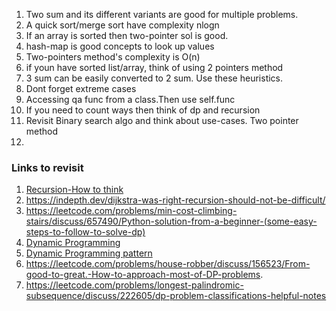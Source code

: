 
1. Two sum and its different variants are good for multiple problems.  
2. A quick sort/merge sort have complexity nlogn
3. If an array is sorted then two-pointer sol is good.
4. hash-map is good concepts to look up values
5. Two-pointers method's complexity is O(n)
6. if youn have sorted list/array, think of using 2 pointers method
7. 3 sum can be easily converted to 2 sum. Use these heuristics.
8. Dont forget extreme cases
9. Accessing qa func from a class.Then use self.func
10. If you need to count ways then think of dp and recursion
11. Revisit Binary search algo and think about use-cases. Two pointer method
12. 








### Links to revisit

1. [Recursion-How to think](https://medium.com/@daniel.oliver.king/getting-started-with-recursion-f89f57c5b60e)  
2. https://indepth.dev/dijkstra-was-right-recursion-should-not-be-difficult/
3. https://leetcode.com/problems/min-cost-climbing-stairs/discuss/657490/Python-solution-from-a-beginner-(some-easy-steps-to-follow-to-solve-dp)
4. [Dynamic Programming](https://leetcode.com/discuss/general-discussion/475924/my-experience-and-notes-for-learning-dp)
5. [Dynamic Programming pattern](https://leetcode.com/discuss/general-discussion/458695/dynamic-programming-patterns)
6. https://leetcode.com/problems/house-robber/discuss/156523/From-good-to-great.-How-to-approach-most-of-DP-problems.
7. https://leetcode.com/problems/longest-palindromic-subsequence/discuss/222605/dp-problem-classifications-helpful-notes


